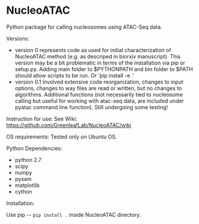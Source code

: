 # NucleoATAC
Python package for calling nucleosomes using ATAC-Seq data.

Versions:  

* version 0 represents code as used for initial characterization of NucleoATAC method 
(e.g. as descriped in biorxiv manuscript).  This version may be a bit problematic in terms of the installation via pip or setup.py.  Adding main folder to $PYTHONPATH and bin folder to $PATH should allow scripts to be run.  Or 'pip install -e .'
* version 0.1 involved extensive code reorganization, changes to input options, 
changes to way files are read or written, but no changes to algorithms.  Additional 
functions (not necessarily tied to nucleosome calling but useful for working with atac-seq data,
 are included under pyatac command line function).  Still undergoing some testing!


Instruction for use:
See Wiki:  https://github.com/GreenleafLab/NucleoATAC/wiki

OS requirements:
Tested only on Ubuntu OS.

Python Dependencies:

* python 2.7
* scipy
* numpy
* pysam
* matplotlib
* cython

Installation:

Use pip -- `pip install .` inside NucleoATAC directory. 




